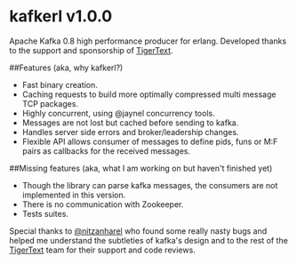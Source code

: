 kafkerl v1.0.0
==============

Apache Kafka 0.8 high performance producer for erlang.
Developed thanks to the support and sponsorship of [TigerText](http://www.tigertext.com/).

##Features (aka, why kafkerl?)
 - Fast binary creation.
 - Caching requests to build more optimally compressed multi message TCP packages.
 - Highly concurrent, using @jaynel concurrency tools.
 - Messages are not lost but cached before sending to kafka.
 - Handles server side errors and broker/leadership changes.
 - Flexible API allows consumer of messages to define pids, funs or M:F pairs as callbacks for the received messages.

##Missing features (aka, what I am working on but haven't finished yet)
 - Though the library can parse kafka messages, the consumers are not implemented in this version.
 - There is no communication with Zookeeper.
 - Tests suites.



Special thanks to [@nitzanharel](https://github.com/nitzanharel) who found some really nasty bugs and helped me understand the subtleties of kafka's design and to the rest of the [TigerText](http://www.tigertext.com/) team for their support and code reviews.

